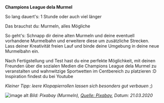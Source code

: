 **Champions League dela Murmel**

So lang dauert's: 1 Stunde oder auch viel länger

Das brauchst du: Murmeln, alles Mögliche

So geht's: Schnapp dir deine alten Murmeln und deine eventuell vorhandene Murmelbahn und erweitere diese um zusätzliche Strecken. Lass deiner Kreativität freien Lauf und binde deine Umgebung in deine neue Murmelbahn ein.

Nach Fertigstellung und Test hast du eine perfekte Möglichkeit, mit deinen Freunden über die sozialen Medien die Champions League dela Murmel zu veranstalten und wahnwitzige Sportwetten im Centbereich zu platzieren :D
Inspiration findest du bei Youtube 

*Kleiner Tipp: leere Klopapierrollen lassen sich besonders gut verbauen* ;)

![image alt](https://cdn.pixabay.com/photo/2016/09/10/15/45/marbles-1659398_960_720.jpg "Murmeln")
*Bild: Pixabay (Murmeln), [Quelle: Pixabay](https://cdn.pixabay.com/photo/2016/09/10/15/45/marbles-1659398_960_720.jpg), Datum: 21.03.2020*
